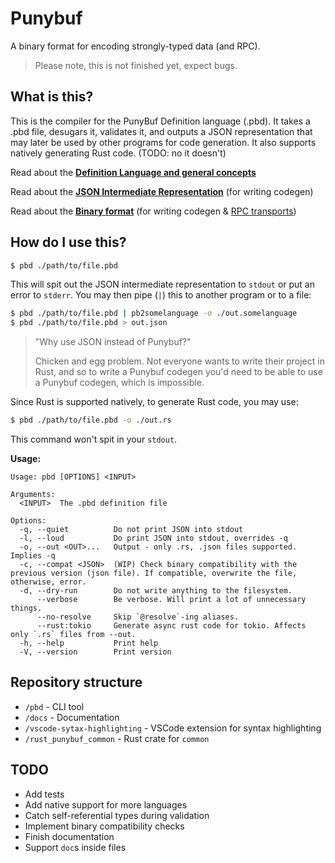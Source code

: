 # Punybuf
A binary format for encoding strongly-typed data (and RPC).

> Please note, this is not finished yet, expect bugs.

## What is this?
This is the compiler for the PunyBuf Definition language (.pbd). It takes a .pbd file, desugars it, validates it, and outputs a JSON representation that may later be used by other programs for code generation. It also supports natively generating Rust code. (TODO: no it doesn't)

Read about the **[Definition Language and general concepts](docs/Language.md)**

Read about the **[JSON Intermediate Representation](docs/Codegen.md)** (for writing codegen)

Read about the **[Binary format](docs/BinaryFormat.md)** (for writing codegen & [RPC transports](docs/BinaryFormat.md#rpc))

## How do I use this?
```sh
$ pbd ./path/to/file.pbd
```
This will spit out the JSON intermediate representation to `stdout` or put an error to `stderr`. You may then pipe (`|`) this to another program or to a file:
```sh
$ pbd ./path/to/file.pbd | pb2somelanguage -o ./out.somelanguage
$ pbd ./path/to/file.pbd > out.json
```
> "Why use JSON instead of Punybuf?"
> 
> Chicken and egg problem. Not everyone wants to write their project in Rust, and so to write a Punybuf codegen you'd need to be able to use a Punybuf codegen, which is impossible.

Since Rust is supported natively, to generate Rust code, you may use:
```sh
$ pbd ./path/to/file.pbd -o ./out.rs
```
This command won't spit in your `stdout`.

**Usage:**
```
Usage: pbd [OPTIONS] <INPUT>

Arguments:
  <INPUT>  The .pbd definition file

Options:
  -q, --quiet          Do not print JSON into stdout
  -l, --loud           Do print JSON into stdout, overrides -q
  -o, --out <OUT>...   Output - only .rs, .json files supported. Implies -q
  -c, --compat <JSON>  (WIP) Check binary compatibility with the previous version (json file). If compatible, overwrite the file, otherwise, error.
  -d, --dry-run        Do not write anything to the filesystem.
      --verbose        Be verbose. Will print a lot of unnecessary things.
      --no-resolve     Skip `@resolve`-ing aliases.
      --rust:tokio     Generate async rust code for tokio. Affects only `.rs` files from --out.
  -h, --help           Print help
  -V, --version        Print version
```

## Repository structure
- `/pbd` - CLI tool  
- `/docs` - Documentation  
- `/vscode-sytax-highlighting` - VSCode extension for syntax highlighting  
- `/rust_punybuf_common` - Rust crate for `common`  

## TODO
- Add tests
- Add native support for more languages
- Catch self-referential types during validation
- Implement binary compatibility checks
- Finish documentation
- Support `doc`s inside files